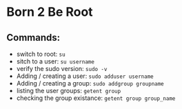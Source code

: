 # Born 2 Be Root

## Commands:

- switch to root: ```su```
- sitch to a user: ```su username```
- verify the sudo version: ```sudo -v```
- Adding / creating a user: ```sudo adduser username```
- Adding / creating a group: ```sudo addgroup groupname```
- listing the user groups: ```getent group```
- checking the group existance: ```getent group group_name```
